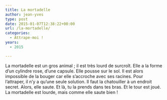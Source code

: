 ```yaml
---
title: La mortadelle
author: jean-yves
type: post
date: 2015-01-07T12:38:22+00:00
url: /la-mortadelle/
categories:
  - Attrape-moi !
years:
  - 2015

---
```

La mortadelle est un gros animal ; il est très lourd de surcroît. Elle a la forme d&rsquo;un cylindre rose, d&rsquo;une capsule. Elle pousse sur le sol. Il est alors impossible de la bouger car elle s&rsquo;accroche avec ses racines. Pour l&rsquo;attraper, il n&rsquo;y a qu&rsquo;une seule solution. Il faut la chatouiller à un endroit secret. Alors, elle saute. Et là, tu la prends dans tes bras. Et le tour est joué. La mortadelle est lourde, mais comme elle saute bien !